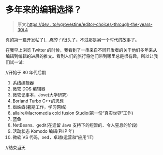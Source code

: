# 多年来的编辑选择？

> 原文:[https://dev . to/vgrovestine/editor-choices-through-the-years-30i 4](https://dev.to/vgrovestine/editor-choices-through-the-years-30i4)

真的第一篇开发帖子(*...真的！*)很久了，不过那是另一个时代的故事了。

在我早上浏览 Twitter 的时候，我看到了一串来自不同开发者的关于他们多年来从编辑到编辑的进展的推文。看到人们的旅行将他们带到哪里总是很有趣，所以让我们试一试:

//开始于 80 年代后期

1.  系线编辑器
2.  微软 DOS 编辑器
3.  微软记事本，Jove(大学研究)
4.  Borland Turbo C++的思想
5.  蜘蛛癖(暑期工作，学习网络)
6.  allaire/Macromedia cold fusion Studio(第一份“真实世界”工作)
7.  蓝鱼
8.  NetBeans、gedit(在遗留 Java 支持下的短暂的、令人窒息的阶段)
9.  活动状态 Komodo 编辑(PHP 年)
10.  微软 VS 代码，xed，卓越(运营和“应用”IT)

//结束当天